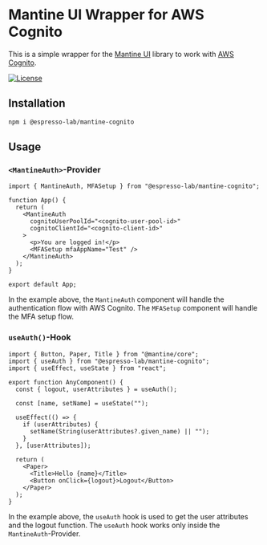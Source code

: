 # Mantine UI Wrapper for AWS Cognito

This is a simple wrapper for the [Mantine UI](https://mantine.dev/) library to work with [AWS Cognito](https://aws.amazon.com/cognito/).

[![License](https://img.shields.io/badge/License-MIT-blue)](#license)

## Installation

```bash
npm i @espresso-lab/mantine-cognito
```

## Usage

### `<MantineAuth>`-Provider

```tsx
import { MantineAuth, MFASetup } from "@espresso-lab/mantine-cognito";

function App() {
  return (
    <MantineAuth
      cognitoUserPoolId="<cognito-user-pool-id>"
      cognitoClientId="<cognito-client-id>"
    >
      <p>You are logged in!</p>
      <MFASetup mfaAppName="Test" />
    </MantineAuth>
  );
}

export default App;
```

In the example above, the `MantineAuth` component will handle the authentication flow with AWS Cognito. The `MFASetup` component will handle the MFA setup flow.

### `useAuth()`-Hook

```tsx
import { Button, Paper, Title } from "@mantine/core";
import { useAuth } from "@espresso-lab/mantine-cognito";
import { useEffect, useState } from "react";

export function AnyComponent() {
  const { logout, userAttributes } = useAuth();

  const [name, setName] = useState("");

  useEffect(() => {
    if (userAttributes) {
      setName(String(userAttributes?.given_name) || "");
    }
  }, [userAttributes]);

  return (
    <Paper>
      <Title>Hello {name}</Title>
      <Button onClick={logout}>Logout</Button>
    </Paper>
  );
}
```

In the example above, the `useAuth` hook is used to get the user attributes and the logout function.
The `useAuth` hook works only inside the `MantineAuth`-Provider.
